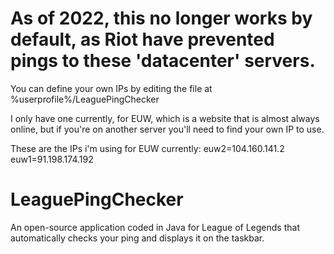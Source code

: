 # As of 2022, this no longer works by default, as Riot have prevented pings to these 'datacenter' servers.
You can define your own IPs by editing the file at %userprofile%/LeaguePingChecker

I only have one currently, for EUW, which is a website that is almost always online, but if you're on another server you'll need to find your own IP to use.

These are the IPs i'm using for EUW currently:
euw2=104.160.141.2
euw1=91.198.174.192

# LeaguePingChecker
An open-source application coded in Java for League of Legends that automatically checks your ping and displays it on the taskbar.
